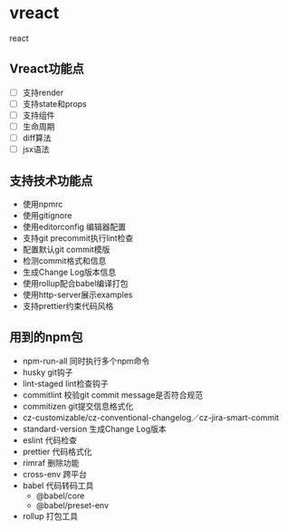 # vreact
react

## Vreact功能点
- [ ] 支持render
- [ ] 支持state和props
- [ ] 支持组件
- [ ] 生命周期
- [ ] diff算法
- [ ] jsx语法

## 支持技术功能点
- 使用npmrc
- 使用gitignore
- 使用editorconfig 编辑器配置
- 支持git precommit执行lint检查
- 配置默认git commit模版
- 检测commit格式和信息
- 生成Change Log版本信息
- 使用rollup配合babel编译打包
- 使用http-server展示examples
- 支持prettier约束代码风格

## 用到的npm包

- npm-run-all 同时执行多个npm命令
- husky   git钩子
- lint-staged lint检查钩子
- commitlint  校验git commit message是否符合规范
- commitizen  git提交信息格式化
- cz-customizable/cz-conventional-changelog／cz-jira-smart-commit
- standard-version   生成Change Log版本
- eslint  代码检查
- prettier 代码格式化
- rimraf 删除功能
- cross-env 跨平台
- babel 代码转码工具
  - @babel/core
  - @babel/preset-env
- rollup 打包工具